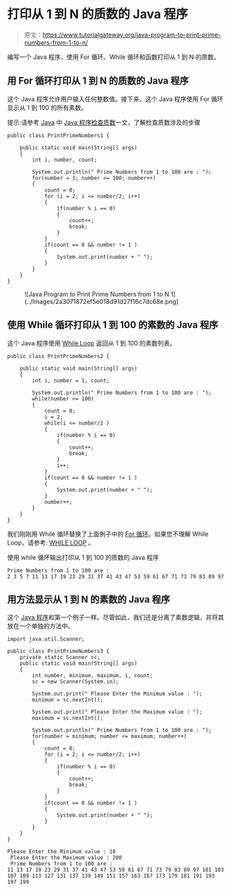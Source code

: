 # 打印从 1 到 N 的质数的 Java 程序

> 原文：<https://www.tutorialgateway.org/java-program-to-print-prime-numbers-from-1-to-n/>

编写一个 Java 程序，使用 For 循环、While 循环和函数打印从 1 到 N 的质数。

## 用 For 循环打印从 1 到 N 的质数的 Java 程序

这个 Java 程序允许用户输入任何整数值。接下来，这个 Java 程序使用 For 循环显示从 1 到 100 的所有素数。

提示:请参考 [Java](https://www.tutorialgateway.org/java-tutorial/) 中 [Java 程序检查质数](https://www.tutorialgateway.org/java-program-to-check-prime-number/)一文，了解检查质数涉及的步骤

```
public class PrintPrimeNumbers1 {

	public static void main(String[] args) 
	{
		int i, number, count; 

		System.out.println(" Prime Numbers from 1 to 100 are : ");	
		for(number = 1; number <= 100; number++)
		{
			count = 0;
		    for (i = 2; i <= number/2; i++)
		    {
		    	if(number % i == 0)
		    	{
		    		count++;
		    		break;
		    	}
		    }
		    if(count == 0 && number != 1 )
		    {
		    	System.out.print(number + " ");
		    }  
		}
	}
}
```

<figure class="wp-block-image">![Java Program to Print Prime Numbers from 1 to N 1](../Images/2a3071872ef5e018d91d27f16c7dc68e.png)</figure>

## 使用 While 循环打印从 1 到 100 的素数的 Java 程序

这个 Java 程序使用 [While Loop](https://www.tutorialgateway.org/java-while-loop/) 返回从 1 到 100 的素数列表。

```
public class PrintPrimeNumbers2 {

	public static void main(String[] args) 
	{
		int i, number = 1, count; 

		System.out.println(" Prime Numbers from 1 to 100 are : ");	
		while(number <= 100)
		{
			count = 0;
			i = 2;
		    while(i <= number/2 )
		    {
		    	if(number % i == 0)
		    	{
		    		count++;
		    		break;
		    	}
		    	i++;
		    }
		    if(count == 0 && number != 1 )
		    {
		    	System.out.print(number + " ");
		    }
		    number++;
		}
	}
}
```

我们刚刚用 While 循环替换了上面例子中的 [For 循环](https://www.tutorialgateway.org/java-for-loop/)。如果您不理解 While Loop，请参考: [WHILE LOOP](https://www.tutorialgateway.org/java-while-loop/ "C While Loop") 。

使用 while 循环输出打印从 1 到 100 的质数的 Java 程序

```
Prime Numbers from 1 to 100 are : 
2 3 5 7 11 13 17 19 23 29 31 37 41 43 47 53 59 61 67 71 73 79 83 89 97 
```

## 用方法显示从 1 到 N 的素数的 Java 程序

这个 [Java 程序](https://www.tutorialgateway.org/learn-java-programs/)和第一个例子一样。尽管如此，我们还是分离了素数逻辑，并将其放在一个单独的方法中。

```
import java.util.Scanner;

public class PrintPrimeNumbers3 {
	private static Scanner sc;
	public static void main(String[] args) 
	{
		int number, minimum, maximum, i, count; 
		sc = new Scanner(System.in);

		System.out.print(" Please Enter the Minimum value : ");
		minimum = sc.nextInt();	

		System.out.print(" Please Enter the Maximum value : ");
		maximum = sc.nextInt();	

		System.out.println(" Prime Numbers from 1 to 100 are : ");	
		for(number = minimum; number <= maximum; number++)
		{
			count = 0;
		    for (i = 2; i <= number/2; i++)
		    {
		    	if(number % i == 0)
		    	{
		    		count++;
		    		break;
		    	}
		    }
		    if(count == 0 && number != 1 )
		    {
		    	System.out.print(number + " ");
		    }  
		}
	}
}
```

```
Please Enter the Minimum value : 10
 Please Enter the Maximum value : 200
 Prime Numbers from 1 to 100 are : 
11 13 17 19 23 29 31 37 41 43 47 53 59 61 67 71 73 79 83 89 97 101 103 107 109 113 127 131 137 139 149 151 157 163 167 173 179 181 191 193 197 199 
```
